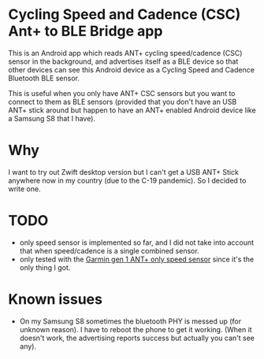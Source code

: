 # Cycling Speed and Cadence (CSC) Ant+ to BLE Bridge app

This is an Android app which reads ANT+ cycling speed/cadence (CSC) sensor in the background, and advertises itself as a BLE device so that other devices can see this Android device as a Cycling Speed and Cadence Bluetooth BLE sensor. 

This is useful when you only have ANT+ CSC sensors but you want to connect to them as BLE sensors (provided that you don't have an USB ANT+ stick around but happen to have an ANT+ enabled Android device like a Samsung S8 that I have).


# Why

I want to try out Zwift desktop version but I can't get a USB ANT+ Stick anywhere now in my country (due to the C-19 pandemic). So I decided to write one.

# TODO

- only speed sensor is implemented so far, and I did not take into account that when speed/cadence is a single combined sensor.
- only tested with the [Garmin gen 1 ANT+ only speed sensor](https://buy.garmin.com/en-MW/ssa/p/146897) since it's the only thing I got.

# Known issues
- On my Samsung S8 sometimes the bluetooth PHY is messed up (for unknown reason). I have to reboot the phone to get it working. (When it doesn't work, the advertising reports success but actually you can't see any).



